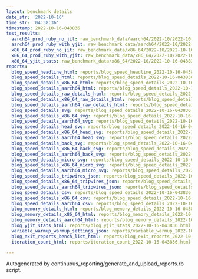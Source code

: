 ```yaml
---
layout: benchmark_details
date_str: '2022-10-16'
time_str: '04:38:36'
timestamp: 2022-10-16-043836
test_results:
  aarch64_prod_ruby_no_jit: raw_benchmark_data/aarch64/2022-10/2022-10-16-043836_basic_benchmark_aarch64_prod_ruby_no_jit.json
  aarch64_prod_ruby_with_yjit: raw_benchmark_data/aarch64/2022-10/2022-10-16-043836_basic_benchmark_aarch64_prod_ruby_with_yjit.json
  x86_64_prod_ruby_no_jit: raw_benchmark_data/x86_64/2022-10/2022-10-16-043836_basic_benchmark_x86_64_prod_ruby_no_jit.json
  x86_64_prod_ruby_with_yjit: raw_benchmark_data/x86_64/2022-10/2022-10-16-043836_basic_benchmark_x86_64_prod_ruby_with_yjit.json
  x86_64_yjit_stats: raw_benchmark_data/x86_64/2022-10/2022-10-16-043836_basic_benchmark_x86_64_yjit_stats.json
reports:
  blog_speed_headline_html: reports/blog_speed_headline_2022-10-16-043836.html
  blog_speed_details_html: reports/blog_speed_details_2022-10-16-043836.html
  blog_speed_details_x86_64_html: reports/blog_speed_details_2022-10-16-043836.x86_64.html
  blog_speed_details_aarch64_html: reports/blog_speed_details_2022-10-16-043836.aarch64.html
  blog_speed_details_raw_details_html: reports/blog_speed_details_2022-10-16-043836.raw_details.html
  blog_speed_details_x86_64_raw_details_html: reports/blog_speed_details_2022-10-16-043836.x86_64.raw_details.html
  blog_speed_details_aarch64_raw_details_html: reports/blog_speed_details_2022-10-16-043836.aarch64.raw_details.html
  blog_speed_details_svg: reports/blog_speed_details_2022-10-16-043836.svg
  blog_speed_details_x86_64_svg: reports/blog_speed_details_2022-10-16-043836.x86_64.svg
  blog_speed_details_aarch64_svg: reports/blog_speed_details_2022-10-16-043836.aarch64.svg
  blog_speed_details_head_svg: reports/blog_speed_details_2022-10-16-043836.head.svg
  blog_speed_details_x86_64_head_svg: reports/blog_speed_details_2022-10-16-043836.x86_64.head.svg
  blog_speed_details_aarch64_head_svg: reports/blog_speed_details_2022-10-16-043836.aarch64.head.svg
  blog_speed_details_back_svg: reports/blog_speed_details_2022-10-16-043836.back.svg
  blog_speed_details_x86_64_back_svg: reports/blog_speed_details_2022-10-16-043836.x86_64.back.svg
  blog_speed_details_aarch64_back_svg: reports/blog_speed_details_2022-10-16-043836.aarch64.back.svg
  blog_speed_details_micro_svg: reports/blog_speed_details_2022-10-16-043836.micro.svg
  blog_speed_details_x86_64_micro_svg: reports/blog_speed_details_2022-10-16-043836.x86_64.micro.svg
  blog_speed_details_aarch64_micro_svg: reports/blog_speed_details_2022-10-16-043836.aarch64.micro.svg
  blog_speed_details_tripwires_json: reports/blog_speed_details_2022-10-16-043836.tripwires.json
  blog_speed_details_x86_64_tripwires_json: reports/blog_speed_details_2022-10-16-043836.x86_64.tripwires.json
  blog_speed_details_aarch64_tripwires_json: reports/blog_speed_details_2022-10-16-043836.aarch64.tripwires.json
  blog_speed_details_csv: reports/blog_speed_details_2022-10-16-043836.csv
  blog_speed_details_x86_64_csv: reports/blog_speed_details_2022-10-16-043836.x86_64.csv
  blog_speed_details_aarch64_csv: reports/blog_speed_details_2022-10-16-043836.aarch64.csv
  blog_memory_details_html: reports/blog_memory_details_2022-10-16-043836.html
  blog_memory_details_x86_64_html: reports/blog_memory_details_2022-10-16-043836.x86_64.html
  blog_memory_details_aarch64_html: reports/blog_memory_details_2022-10-16-043836.aarch64.html
  blog_yjit_stats_html: reports/blog_yjit_stats_2022-10-16-043836.html
  variable_warmup_warmup_settings_json: reports/variable_warmup_2022-10-16-043836.warmup_settings.json
  blog_exit_reports_bench_list_html: reports/blog_exit_reports_2022-10-16-043836.bench_list.html
  iteration_count_html: reports/iteration_count_2022-10-16-043836.html

---
```

Autogenerated by continuous_reporting/generate_and_upload_reports.rb script.

